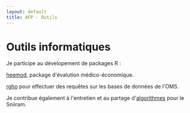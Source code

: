 ```yaml
---
layout: default
title: AFP - Outils
---
```


# Outils informatiques

Је participe au dévelopement de packages R :

[heemod](https://pierucci.github.io/heemod/), package d'évalution médico-économique.

[rgho](https://github.com/pierucci/rgho) pour effectuer des requêtes sur les bases de données de l'OMS.

Je contribue également à l'entretien et au partage d'[algorithmes](https://github.com/pierucci/polymed) pour le Sniiram.
